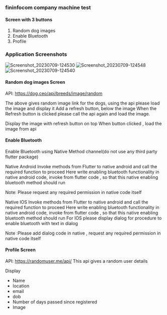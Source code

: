 ### fininfocom company  machine test

#### Screen with 3 buttons
1. Random dog images
2. Enable Bluetooth
3. Profile

### Application Screenshots
![Screenshot_20230709-124530](https://github.com/KaushalSalvatore/Fininfocom-Task/assets/50286592/d0f294f9-3978-42d2-a85a-d3115f8098e2)
![Screenshot_20230709-124548](https://github.com/KaushalSalvatore/Fininfocom-Task/assets/50286592/541fcdcf-d03f-499d-9db6-fe84f72f4b9a)
![Screenshot_20230709-124540](https://github.com/KaushalSalvatore/Fininfocom-Task/assets/50286592/61f44b2d-dc68-426f-b1b3-060c5ed4bef1)

#### Random dog images Screen

API: https://dog.ceo/api/breeds/image/random

The above gives random image link for the dogs, using the api please load the image and display it
Add a refresh button, below the image
When the Refresh button is clicked please call the api again and load the image.

Display the image with refresh button on top
When button clicked , load the image from api

#### Enable Bluetooth
Enable Bluetooth using Native Method channel(do not use any third party flutter package)

Native Android
Invoke methods from Flutter to native android and call the required function to proceed
Here write enabling bluetooth functionality in native android code, invoke from flutter code , so that this native enabling bluetooth method should run

Note: Please request any required permission in native code itself

Native IOS
Invoke methods from Flutter to native android and call the required function to proceed
Here write enabling bluetooth functionality in native android code, invoke from flutter code , so that this native enabling bluetooth method should run
For IOS please display dialog for procedure to enable bluetooth with text in dialog

Note :Please add dialog code  in native , request any required permission in native code itself

#### Profile Screen
   API: https://randomuser.me/api/
   This api gives a random user details

Display
- Name
- location
- email
- dob
- Number of days passed since registered
- Image
